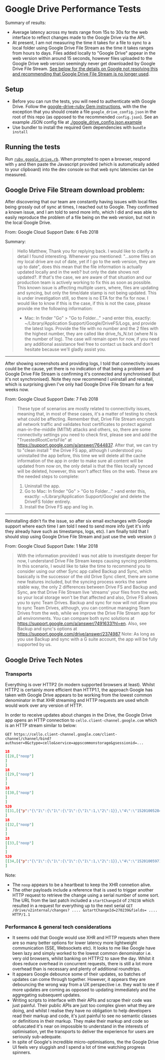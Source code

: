 # Google Drive Performance Tests

Summary of results:

* Average latency across my tests range from 15s to 30s for the web interface to reflect changes made to the Google Drive via the API.
* At present, I am not measuring the time it takes for a file to sync to a local folder using Google Drive File Stream as the time it takes ranges from hours to days. Files added locally to "Google Drive" appear in the web version within around 15 seconds, however files uploaded to the Google Drive web version seemingly never get downloaded by Google Drive File Stream. [See below for the details on Google not resolving this and recommending that Google Drive File Stream is no longer used](#google-drive-file-stream-download-problem).

##  Setup

* Before you can run the tests, you will need to authenticate with Google Drive. Follow the [google-drive-ruby Gem instructions](https://github.com/gimite/google-drive-ruby/blob/master/doc/authorization.md#on-behalf-of-you-command-line-authorization), with the the exception that you should create a file `google_drive_config.json` in the root of this repo (as opposed to the recommended `config.json`). See an example JSON config file at [./google_drive_config.json.example](./google_drive_config.json.example)
* Use bundler to install the required Gem dependencies with `bundle install`

## Running the tests

Run [`ruby google_drive.rb`](./google_drive.rb). When prompted to open a browser, respond with `y` and then paste the Javascript provided (which is automatically added to your clipboard) into the dev console so that web sync latencies can be measured.

## Google Drive File Stream download problem:

After discovering that our team are constantly having issues with local files being grossly out of sync at times, I reached out to Google.  They confirmed a known issue, and I am told to send more info, which I did and was able to easily reproduce the problem of a file being on the web version, but not in the local Google Drive.

From: Google Cloud Support
Date: 6 Feb 2018

Summary:

> Hello Matthew,
> Thank you for replying back.
> I would like to clarify a detail I found interesting. Whenever you mentioned: "...some files on my local drive are out of date, yet if I go to the web version, they are up to date", does this mean that the file information is actually updated locally and in the web? but only the date shows not updated?. If that's the case, we are aware of that situation and our production team is actively working to fix this as soon as possible.
> This known issue is affecting multiple users, where, files are updating and syncing, but only the time/date stamp is not being updated. This is under investigation still, so there is no ETA for the fix for now.
> I would like to know if this is the case, if this is not the case, please provide me the following information:
> - Mac: In finder "Go" > "Go to Folder..." >and enter this, exactly: ~/Library/Application Support/Google/DriveFS/Logs, and provide the latest logs. Provide the file with no number and the 2 files with the highest number, they are called like drive_fs_N.txt (where N is the number of log).
> The case will remain open for now, if you need any additional assistance feel free to contact us back and don't hesitate because we'll gladly assist you.

----

After showing screenshots and providing logs, I told that connectivity issues could be the cause, yet there is no indication of that being a problem and Google Drive File Stream is confirming it's connected and synchronised (but it's not synchronised). Note they now recommend I uninstall and reinstall, which is surprising given I've only had Google Drive File Stream for a few weeks now.

From: Google Cloud Support
Date: 7 Feb 2018

> These type of scenarios are mostly related to connectivity issues, meaning that, in most of these cases, it's a matter of testing to check what could be affecting. Remember that, Drive File Stream encrypts all network traffic and validates host certificates to protect against man-in-the-middle (MITM) attacks and others, so, there are some connectivity settings you need to check first, please see and add the "TruestedRootCertsFile" at https://support.google.com/a/answer/7644837.
> After that, we can try to "clean install " the Drive FS app, although I understood you uninstalled the app before, this time we will delete all the cache information of the app in order to make sure all content will be updated from now on, the only detail is that the files locally synced will be deleted, however, this won't affect files on the web.  These are the needed steps to complete:
> 1. Uninstall the app.
> 2. Go to  Mac: In finder "Go" > "Go to Folder..." >and enter this, exactly: ~/Library/Application Support/Google/ and delete the DriveFS folder entirely.
> 3. Install the Drive FS app and log in.

---

Reinstalling didn't fix the issue, so after six email exchanges with Google support where each time I am told I need to send more info (yet it's info they already have such as timestamps, logs, etc). I am finally told that I should stop using Google Drive File Stream and just use the web version :)

From: Google Cloud Support
Date: 1 Mar 2018

> With the information provided I was not able to investigate deeper for now, I understand Drive File Stream keeps causing syncing problems. In this scenario, I would like to take the time to recommend you to consider using our other Sync app called Backup and Sync, which basically is the successor of the old Drive Sync client, there are some new features included, but the syncing process works the same stable way, the only 2 differences between Drive FS and Backup and Sync, are that Drive File Stream live 'streams' your files from the web, so your local storage won't be that affected and also, Drive FS allows you to sync Team Drives. Backup and sync for now will not allow you to sync Team Drives, although, you can continue managing Team Drives from the web, while we improve the Drive File Stream app for all environments.
> You can  compare both sync solutions at https://support.google.com/a/answer/7491633?hl=en. Also, see Backup and sync's options at https://support.google.com/drive/answer/2374987
> Note: As long as you use Backup and sync with a G suite account, the app will be fully supported by us.

## Google Drive Tech Notes

### Transports

Everything is over HTTP2 (in modern supported browsers at least). Whilst HTTP2 is certainly more efficient than HTTP1.1, the approach Google has taken with Google Drive appears to be working from the lowest common denominator in that XHR streaming and HTTP requests are used whcih would work over any version of HTTP.

In order to receive updates about changes in the Drive, the Google Drive app opens an HTTP connection to `cello.client-channel.google.com` which is an HTTP stream similar to below:

`GET https://cello.client-channel.google.com/client-channel/channel/bind?authuser=0&ctype=cello&service=appscommonstorage&gsessionid=...`

```json
18
[[28,["noop"]
]
]
18
[[29,["noop"]
]
]
18
[[30,["noop"]
]
]
520
[[31,[{"p":"{\"1\":{\"1\":{\"1\":{\"1\":1,\"2\":1}},\"4\":\"1520100528401\",\"5\":\"S12\"},\"2\":{\"1\":{\"1\":\"tango_service\",\"2\":\"677AycnWvDv6mS_X\"},\"2\":\"{\\\"1\\\":{\\\"1\\\":{\\\"1\\\":{\\\"1\\\":3,\\\"2\\\":2}},\\\"2\\\":\\\"{{OBFUSCATED}}\\\\u003d\\\\u003d\\\",\\\"4\\\":\\\"1520100528344\\\",\\\"5\\\":\\\"102411029\\\"},\\\"3\\\":{\\\"1\\\":[{\\\"1\\\":{\\\"1\\\":1014,\\\"2\\\":\\\"CHANGELOG\\\"},\\\"2\\\":true,\\\"3\\\":\\\"270237\\\",\\\"6\\\":true}]}}\"}}"}]]
]
18
[[32,["noop"]
]
]
18
[[33,["noop"]
]
]
520
[[34,[{"p":"{\"1\":{\"1\":{\"1\":{\"1\":1,\"2\":1}},\"4\":\"1520100597120\",\"5\":\"S13\"},\"2\":{\"1\":{\"1\":\"tango_service\",\"2\":\"677AycnWvDv6mS_X\"},\"2\":\"{\\\"1\\\":{\\\"1\\\":{\\\"1\\\":{\\\"1\\\":3,\\\"2\\\":2}},\\\"2\\\":\\\"{{OBFUSCATED}}\\\\u003d\\\\u003d\\\",\\\"4\\\":\\\"1520100597061\\\",\\\"5\\\":\\\"102434157\\\"},\\\"3\\\":{\\\"1\\\":[{\\\"1\\\":{\\\"1\\\":1014,\\\"2\\\":\\\"CHANGELOG\\\"},\\\"2\\\":true,\\\"3\\\":\\\"270238\\\",\\\"6\\\":true}]}}\"}}"}]]
]
```

Note:

* The `noop` appears to be a heartbeat to keep the XHR connetion alive.
* The other payloads include a reference that is used to trigger another HTTP request to retrieve the change using a serial number of some sort. The URL from the last patch included a `startChangeId` of `270238` which resulted in a request for everything up to the next serial `GET /drive/v2internal/changes? .... &startChangeId=270239&fields= .... HTTP/1.1`

### Performance & general tech considerations

* It seems odd that Google would use XHR and HTTP requests when there are so many better options for lower latency more lightweight communication (SSE, Websockets etc). It looks to me like Google have been lazy and simply worked to the lowest common denominator i.e. very old browsers, whilst banking on HTTP/2 to save the day. Whilst it does reduce overhead in concurrent requests, there is still a lot more overhead than is necessary and plenty of additional roundtrips.
* It appears Google debounce some of their updates, so batches of updates can come through together. However, it appears they are debouncing the wrong way from a UX perspective i.e. they wait to see if more updates are coming as opposed to updating immediately and the aggregating subsequent updates.
* Writing scripts to interface with their APIs and scrape their code was just painful. Their public APIs are just too complex given what they are doing, and whilst I realise they have no obligation to help developers read their markup and code, it's just painful to see no semantic classes or definitions in their markup. They make their markup and code so obfuscated it's near on impossible to understand in the interests of optimisation, yet the transports to deliver the experience for users are seriously sub-adequate.
* In spite of Google's incredible micro-optimisations, the the Google Drive UI feels very sluggish and I spend a lot of time watching progress spinners.

